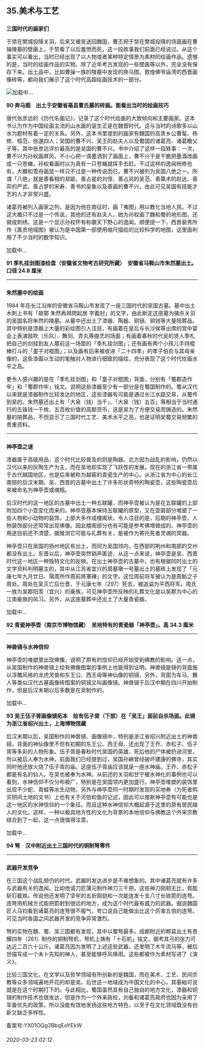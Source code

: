 ## 35.美术与工艺

### 
**三国时代的画家们**



 于禁在樊城投降关羽，后来又被吴送回魏国，曹丕把于禁在樊城投降的场面画在曹操陵墓的壁画上，于禁看了以后羞愤而死，这一段故事我们前面已经说过。从这个事实可以看出，当时已经出现了以人物或者某种特定情景为素材的绘画作品。遗憾的是，当时的绘画作品的实物，除了近年考古发现的一些壁画等以外，完全没有保存下来。出土品中，比如曹操一族的陵墓中发现的奔马图、敦煌佛爷庙湾的西晋画像砖等，都向我们展示了这个时代高超绘画技术的一部分。
 



![](https://pic2.zhimg.com/v2-77a7e04c55969cf03c766e31f7a34be6_r.webp)加载中...




**90 奔马图　出土于安徽省亳县曹氏墓的砖画。能看出当时的绘画技巧** 




 唐代张彦远的《历代名画记》，记录了这个时代绘画的大致倾向和主要画家。这本书认为作为中国绘画主流的山水画的诞生正是在魏晋时代。这与当时的诗歌多以山水为题材有着一定的关系。另外，这本书里提到的画家有魏国的高贵乡公曹髦、杨修、桓范、徐邈四人；吴国的曹不兴、吴王的赵夫人以及蜀国的诸葛亮、诸葛瞻父子等。其中张彦远评价最高的是吴国的曹不兴。书中介绍了这样一段轶事：一次，曹不兴为孙权画屏风，不小心把一滴墨洒到了画面上，曹不兴于是干脆把墨滴改画成一只苍蝇，孙权看画时以为真有一只苍蝇就挥手去赶。不过这样的逸闻杨修也有，大概和雪舟画鼠一样只不过是一种传说而已。曹不兴被列为吴国八绝之一。所谓「八绝」就是善看相的郑妪、善占星的刘惇、善占风的吴范、善算术的赵达、善弈的严武、善占梦的宋寿、善书的皇象以及善画的曹不兴。由此可见吴国有技能才艺的人才非常兴盛。
 



 诸葛亮被列入画家之列，是因为他在南征时，画「夷图」用以教化当地人民。不过这大概只不过是一个传说。其他的还有赵夫人，她为孙权画了魏和蜀的地形图，还做成刺绣。这是一个显示孙权怀有称霸天下野心的逸闻。顺便提一下，西晋裴秀所作《禹贡地域图》被认为是中国第一部使用缩尺描绘的比较科学的地图，这里面利用了不少当时的数学知识。
 



![]()加载中...




**91 季札挂剑图漆绘盘（安徽省文物考古研究所藏）　安徽省马鞍山市朱然墓出土。口径 24.8 厘米** 





---


### 
**朱然墓中的绘画**



 1984 年在长江沿岸的安徽省马鞍山市发现了一座三国时代的吴国古墓。墓中出土木刺上书有「故鄣 朱然再拜問起居 字義封」的文字，由此断定这座墓为擒杀关羽的吴国名将朱然的陵墓。从墓中还出土了漆器、陶器、铜镜、铜钱等大量陪葬品。其中特别是漆器上大量的彩绘图引人注目，有画着在皇后与长沙侯等出席的宫中宴会上表演鼓吹（乐队）、舞剑、弄丸等曲艺的场面；有画着春秋时代吴的贤人季札把自己的剑挂到友人墓前这一场面的「季札挂剑图」；还有画有两个小孩儿手持棍棒打斗的「童子对棍图」；以及画有后来被收进「二十四孝」的孝子伯俞与其母亲像的，这些漆画以生动的笔触对人物进行细致的描绘，充分表现了这个时代绘画水平之高。
 



 更令人感兴趣的是在「季札挂剑图」和「童子对棍图」背面，分别有「蜀郡造作牢」和「蜀郡作牢」铭文。说明这些漆器至少有一部分是在蜀国制作的。蜀从汉代以来就是漆器制作比较发达的地区，这些漆器有可能是通过长江水路交易，从蜀传到吴的。朱然墓还出土有「大泉（钱）当千」、「大泉（钱）五百」等相当于当时通行的五铢钱一千枚、五百枚价值的高额货币，这是吴为了方便交易而铸造的。朱然墓的陪葬品，不但显示了三国时代工艺、美术水平之高，也是证明吴蜀交易频繁的贵重资料。
 




---


### 
**神亭壶之谜**



 漆器属于高级用品，这个时代比较普及的则是陶器。北方因为战乱的影响，仍然以汉代以来的灰陶生产为主，而在吴地却实现了飞跃性的发展。现在的浙江省一带属于古代越国地区，也是后来被称为越窑的青瓷生产的中心。从浙江省为中心的长江南部的后汉末期、吴、西晋的古墓中出土了许多形状奇特的陶瓷壶，这些陶瓷壶后来被命名为神亭壶或魂瓶。
 



 后汉时代的这一地区的古墓中出土一种五联罐，而神亭壶被认为是在五联罐的上部附加四个小壶变化而来的。神亭壶基本保持五联罐的原型，又在壶肩部分堆塑了一些人物和小动物的装饰，上部大多作成楼阁状。令人注目的是，后期的神亭壶，人物装饰部分还常常出现佛像。因此楼阁部分也有可能是参考佛塔做成的。神亭壶的用途目前还不清楚，据推测它可能与礼葬有关，是被作为寄托死者灵魂的冥器。
 



 神亭壶只在吴国的扬州地区有出土，而同为吴国领内，在西部的荆州和南部的交州都没有出土。东晋以后，神亭壶突然销声匿迹，从这一点来说，神亭壶是吴、西晋时代这一地区一种独特文化的反映。在出土神亭壶的古墓中，也有根据同时出土的文字资料判明墓主的，其中从江苏省宜兴的周墓墩一号墓出土的墓砖上发现了「元康七年九月廿日、陽羨所作周前將軍磚」的文字。这位周前将军被认为是周鲂之子周处。周处在吴灭亡后仕晋，于元康七年（297）死去，被追谥为平西将军。周氏一族为吴郡阳羡（宜兴）的豪族，可见神亭壶所反映的礼葬文化是以吴郡为中心的江南豪族的风习。另外，从这座墓葬中还出土了大量青瓷器。
 



![]()加载中...




**92 青瓷神亭壶（南京市博物馆藏）　吴地特有的青瓷器「神亭壶」。高 34.3 厘米** 





---


### 
**神兽镜与水神信仰**



 神亭壶的堆塑里出现佛像，说明了原有的信仰已经开始受到佛教的影响。这一点，从吴国制作的神兽镜上绘有佛像图案的事例上也能得到证明。神兽镜是镜的背面施以浮雕风格的龙虎灵兽和东王公、西王母等神仙像的铜镜，另外，背面为车马、舞人等类似汉代古墓画像砖图案的铜镜又叫画像镜。神兽镜于后汉中期在四川开始制作，但是后汉末期以后多数是在吴制作的。
 



![]()加载中...




**93 吴王伍子胥画像镜拓本　绘有伍子胥（下部）在「吴王」面前自杀场面。此镜为浙江省绍兴出土，上海博物馆藏** 




 后汉末期以后，吴国制作的神兽镜、画像镜中，特别是浙江省绍兴附近出土的神兽镜，背面的神仙像里不但有初期的东王公、西王母，还出现了王乔、赤松子、伍子胥等多彩的人物形象。伍子胥是春秋时代吴国的英雄，死后他的尸体被扔进河里，所以被后人奉为水神。前面我们已经提到过，吴国孙綝曾经破坏建康的佛寺，其实同时他还放火烧了伍子胥的庙。这座伍子胥庙应该就是一座水神庙。王乔、赤松子都是有名的仙人，在吴也被奉为水神。从前述的关羽和甘宁被水神化的事例也可以看到，水神信仰不仅分布极广，特别是在吴国领内更加盛行。神亭壶堆塑的装饰里出现不少蛇、青蛙等水生动物，另外与神亭壶同一时期时发现的买地券（为死者购买阴间土地的文书）上也有关于河伯和鱼的记述，因此可以推断神亭壶有可能也是这一地区的水神信仰的一个象征。而且这种水神信仰大概起源于这里的原有居民越人的文化。这样，一种以极具地方性的文化为背景的本地信仰与佛教这个外来宗教结合到了一起，这一点很值得注意。
 



![]()加载中...




**94 弩　汉中附近出土三国时代的铜制弩零件** 





---


### 
**武器开发竞争**



 在三国这个战乱频仍的时代，武器的发达进步是不难想象的。其中诸葛亮就有许多与武器有关的逸闻。比如他请刀匠蒲元制作神刀三千把，这些神刀刚韧无比，竟能斩钉截铁。传说他还发明了坚牢的五折刚铠和一次能连发十支八寸长铁箭的连弩。连弩用机械方式能把箭射到很远的地方，成为这个时代最有威力的武器。据说魏国匠人马钧看到诸葛亮的连弩很不服气，夸口说自己能做出比这个厉害五倍的连弩。可见当时各国之间武器开发的竞争异常激烈。
 



 弩的实物在魏、蜀、吴三国都有发现，其中以蜀弩最多。成都附近的郫县出土有景耀四年（261）制作的铜制弩机，弩机上铸有「十石机」铭文，据考其弓的张力可达近二百六十公斤。诸葛亮因为发明了上述这些武器，还发明了木牛流马等，被后世描写成一个未卜先知的神人，甚至能够呼风唤雨。这些都被作为素材写进了《演义》。
 



 比较三国文化，在文学以及哲学领域有所创新的是魏国，而在美术、工艺、民间宗教等众多领域遍地开花的却是吴。后世这一地域成为中国文化的中心，其基础可说就是在这个时期打下的。与此相比，蜀国虽然具有自己独自的地方文化，漆器和铜镜的制作技术也很发达，但是作为一个外来政权，刘备和诸葛亮政府也因为采用了军备优先的政策，所以没能有效地发扬这些地方特色，以至于在文化领域既没有创新又缺乏多样性。
 



备案号:YX01OQg2BbqEoYEkW


###### 2020-03-23 02:12
